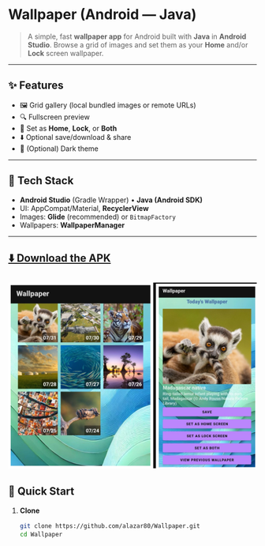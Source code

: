 # Wallpaper (Android — Java)

> A simple, fast **wallpaper app** for Android built with **Java** in **Android Studio**. Browse a grid of images and set them as your **Home** and/or **Lock** screen wallpaper.

---

## ✨ Features

- 🖼️ Grid gallery (local bundled images or remote URLs)
- 🔍 Fullscreen preview
- 🎯 Set as **Home**, **Lock**, or **Both**
- ⬇️ Optional save/download & share
- 🌙 (Optional) Dark theme

---

## 🧱 Tech Stack

- **Android Studio** (Gradle Wrapper) • **Java (Android SDK)**
- UI: AppCompat/Material, **RecyclerView**
- Images: **Glide** (recommended) or `BitmapFactory`
- Wallpapers: **WallpaperManager**

---
[⬇️ Download the APK](https://github.com/alazar80/Wallpaper/raw/main/A's%20Wallpaper.apk)
---
![Braydon's GitHub Banner](./wallpaper.jpg)
---

## 🚀 Quick Start

1. **Clone**
   ```bash
   git clone https://github.com/alazar80/Wallpaper.git
   cd Wallpaper
